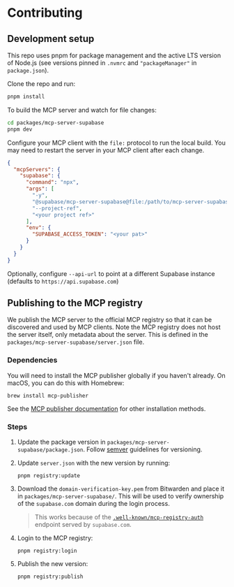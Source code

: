 # Contributing

## Development setup

This repo uses pnpm for package management and the active LTS version of Node.js (see versions pinned in `.nvmrc` and `"packageManager"` in `package.json`).

Clone the repo and run:

```bash
pnpm install
```

To build the MCP server and watch for file changes:

```bash
cd packages/mcp-server-supabase
pnpm dev
```

Configure your MCP client with the `file:` protocol to run the local build. You may need to restart the server in your MCP client after each change.

```json
{
  "mcpServers": {
    "supabase": {
      "command": "npx",
      "args": [
        "-y",
        "@supabase/mcp-server-supabase@file:/path/to/mcp-server-supabase/packages/mcp-server-supabase",
        "--project-ref",
        "<your project ref>"
      ],
      "env": {
        "SUPABASE_ACCESS_TOKEN": "<your pat>"
      }
    }
  }
}
```

Optionally, configure `--api-url` to point at a different Supabase instance (defaults to `https://api.supabase.com`)

## Publishing to the MCP registry

We publish the MCP server to the official MCP registry so that it can be discovered and used by MCP clients.
Note the MCP registry does not host the server itself, only metadata about the server. This is defined in the `packages/mcp-server-supabase/server.json` file.

### Dependencies

You will need to install the MCP publisher globally if you haven't already. On macOS, you can do this with Homebrew:

```shell
brew install mcp-publisher
```

See the [MCP publisher documentation](https://github.com/modelcontextprotocol/registry/blob/main/docs/guides/publishing/publish-server.md) for other installation methods.

### Steps

1. Update the package version in `packages/mcp-server-supabase/package.json`. Follow [semver](https://semver.org/) guidelines for versioning.

2. Update `server.json` with the new version by running:

   ```shell
   pnpm registry:update
   ```

3. Download the `domain-verification-key.pem` from Bitwarden and place it in `packages/mcp-server-supabase/`. This will be used to verify ownership of the `supabase.com` domain during the login process.

   > This works because of the [`.well-known/mcp-registry-auth`](https://github.com/supabase/supabase/blob/master/apps/www/public/.well-known/mcp-registry-auth) endpoint served by `supabase.com`.

4. Login to the MCP registry:

   ```shell
   pnpm registry:login
   ```

5. Publish the new version:

   ```shell
   pnpm registry:publish
   ```
